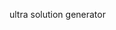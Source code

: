 ultra solution generator
<!---
ArchBase/ArchBase is a ✨ special ✨ repository because its `README.md` (this file) appears on your GitHub profile.
You can click the Preview link to take a look at your changes.
--->
